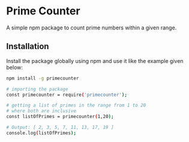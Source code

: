 # Prime Counter

A simple npm package to count prime numbers within a given range.

## Installation

Install the package globally using npm and use it like the example given below:

```bash
npm install -g primecounter

# importing the package
const primecounter = require('primecounter');

# getting a list of primes in the range from 1 to 20 
# where both are inclusive
const listOfPrimes = primecounter(1,20);

# Output: [ 2, 3, 5, 7, 11, 13, 17, 19 ]
console.log(listOfPrimes);